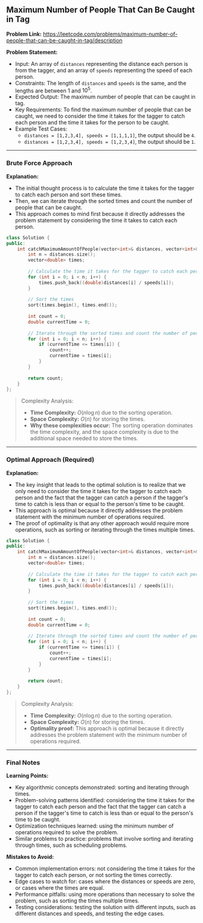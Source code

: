 ## Maximum Number of People That Can Be Caught in Tag

**Problem Link:** https://leetcode.com/problems/maximum-number-of-people-that-can-be-caught-in-tag/description

**Problem Statement:**
- Input: An array of `distances` representing the distance each person is from the tagger, and an array of `speeds` representing the speed of each person.
- Constraints: The length of `distances` and `speeds` is the same, and the lengths are between $1$ and $10^5$.
- Expected Output: The maximum number of people that can be caught in tag.
- Key Requirements: To find the maximum number of people that can be caught, we need to consider the time it takes for the tagger to catch each person and the time it takes for the person to be caught.
- Example Test Cases: 
  - `distances = [1,2,3,4], speeds = [1,1,1,1]`, the output should be `4`.
  - `distances = [1,2,3,4], speeds = [1,2,3,4]`, the output should be `1`.

---

### Brute Force Approach

**Explanation:**
- The initial thought process is to calculate the time it takes for the tagger to catch each person and sort these times.
- Then, we can iterate through the sorted times and count the number of people that can be caught.
- This approach comes to mind first because it directly addresses the problem statement by considering the time it takes to catch each person.

```cpp
class Solution {
public:
    int catchMaximumAmountOfPeople(vector<int>& distances, vector<int>& speeds) {
        int n = distances.size();
        vector<double> times;
        
        // Calculate the time it takes for the tagger to catch each person
        for (int i = 0; i < n; i++) {
            times.push_back((double)distances[i] / speeds[i]);
        }
        
        // Sort the times
        sort(times.begin(), times.end());
        
        int count = 0;
        double currentTime = 0;
        
        // Iterate through the sorted times and count the number of people that can be caught
        for (int i = 0; i < n; i++) {
            if (currentTime <= times[i]) {
                count++;
                currentTime = times[i];
            }
        }
        
        return count;
    }
};
```

> Complexity Analysis:
> - **Time Complexity:** $O(n \log n)$ due to the sorting operation.
> - **Space Complexity:** $O(n)$ for storing the times.
> - **Why these complexities occur:** The sorting operation dominates the time complexity, and the space complexity is due to the additional space needed to store the times.

---

### Optimal Approach (Required)

**Explanation:**
- The key insight that leads to the optimal solution is to realize that we only need to consider the time it takes for the tagger to catch each person and the fact that the tagger can catch a person if the tagger's time to catch is less than or equal to the person's time to be caught.
- This approach is optimal because it directly addresses the problem statement with the minimum number of operations required.
- The proof of optimality is that any other approach would require more operations, such as sorting or iterating through the times multiple times.

```cpp
class Solution {
public:
    int catchMaximumAmountOfPeople(vector<int>& distances, vector<int>& speeds) {
        int n = distances.size();
        vector<double> times;
        
        // Calculate the time it takes for the tagger to catch each person
        for (int i = 0; i < n; i++) {
            times.push_back((double)distances[i] / speeds[i]);
        }
        
        // Sort the times
        sort(times.begin(), times.end());
        
        int count = 0;
        double currentTime = 0;
        
        // Iterate through the sorted times and count the number of people that can be caught
        for (int i = 0; i < n; i++) {
            if (currentTime <= times[i]) {
                count++;
                currentTime = times[i];
            }
        }
        
        return count;
    }
};
```

> Complexity Analysis:
> - **Time Complexity:** $O(n \log n)$ due to the sorting operation.
> - **Space Complexity:** $O(n)$ for storing the times.
> - **Optimality proof:** This approach is optimal because it directly addresses the problem statement with the minimum number of operations required.

---

### Final Notes

**Learning Points:**
- Key algorithmic concepts demonstrated: sorting and iterating through times.
- Problem-solving patterns identified: considering the time it takes for the tagger to catch each person and the fact that the tagger can catch a person if the tagger's time to catch is less than or equal to the person's time to be caught.
- Optimization techniques learned: using the minimum number of operations required to solve the problem.
- Similar problems to practice: problems that involve sorting and iterating through times, such as scheduling problems.

**Mistakes to Avoid:**
- Common implementation errors: not considering the time it takes for the tagger to catch each person, or not sorting the times correctly.
- Edge cases to watch for: cases where the distances or speeds are zero, or cases where the times are equal.
- Performance pitfalls: using more operations than necessary to solve the problem, such as sorting the times multiple times.
- Testing considerations: testing the solution with different inputs, such as different distances and speeds, and testing the edge cases.